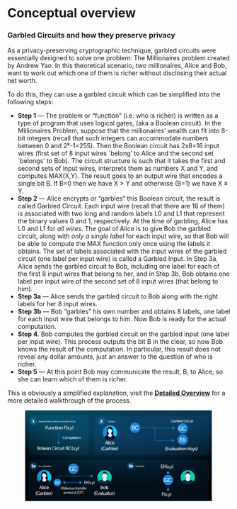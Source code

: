 # Conceptual overview

### Garbled Circuits and how they preserve privacy <a href="#eca7" id="eca7"></a>

As a privacy-preserving cryptographic technique, garbled circuits were essentially designed to solve one problem: The Millionaires problem created by Andrew Yao. In this theoretical scenario, two millionaires, Alice and Bob, want to work out which one of them is richer without disclosing their actual net worth.

To do this, they can use a garbled circuit which can be simplified into the following steps:

* **Step 1** — The problem or “function” (i.e. who is richer) is written as a type of program that uses logical gates, (aka a Boolean circuit). In the Millionaires Problem, suppose that the millionaires’ wealth can fit into 8-bit integers (recall that such integers can accommodate numbers between 0 and 2⁸-1=255). Then the Boolean circuit has 2x8=16 input wires (first set of 8 input wires \`belong’ to Alice and the second set \`belongs’ to Bob). The circuit structure is such that it takes the first and second sets of input wires, interprets them as numbers X and Y, and computes MAX(X,Y). The result goes to an output wire that encodes a single bit B. If B=0 then we have X > Y and otherwise (B=1) we have X ≤ Y.
* **Step 2** — Alice encrypts or “garbles” this Boolean circuit, the result is called Garbled Circuit. Each input wire (recall that there are 16 of them) is associated with two long and random labels L0 and L1 that represent the binary values 0 and 1, respectively. At the time of garbling, Alice has L0 and L1 for _all wires_. The goal of Alice is to give Bob the garbled circuit, along with _only a single label_ for each input wire, so that Bob will be able to compute the MAX function only once using the labels it obtains. The set of labels associated with the input wires of the garbled circuit (one label per input wire) is called a Garbled Input. In Step 3a, Alice sends the garbled circuit to Bob, including one label for each of the first 8 input wires that belong to her, and in Step 3b, Bob obtains one label per input wire of the second set of 8 input wires (that belong to him).
* **Step 3a** — Alice sends the garbled circuit to Bob along with the right labels for her 8 input wires.
* **Step 3b** — Bob “garbles” his own number and obtains 8 labels, one label for each input wire that belongs to him. Now Bob is ready for the actual computation.
* **Step 4**. Bob computes the garbled circuit on the garbled input (one label per input wire). This process outputs the bit B in the clear, so now Bob knows the result of the computation. In particular, this result does not reveal any dollar amounts, just an answer to the question of who is richer.
* **Step 5** — At this point Bob may communicate the result, B, to Alice, so she can learn which of them is richer.

This is obviously a simplified explanation, visit the [**Detailed Overview**](https://app.gitbook.com/o/-MgoVlq5Hr-DSFn\_cBMH/s/VF77VPDS2ZTopmEc1UzR/\~/changes/4/readme/detailed-overview) for a more detailed walkthrough of the process.

<figure><img src="../.gitbook/assets/cotygc.png" alt=""><figcaption></figcaption></figure>
